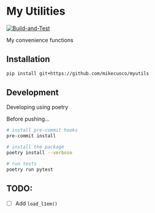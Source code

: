 # My Utilities

[![Build-and-Test](https://github.com/mikecuoco/my-utils/actions/workflows/main.yaml/badge.svg)](https://github.com/mikecuoco/my-utils/actions/workflows/main.yaml)

My convenience functions

## Installation

```bash
pip install git+https://github.com/mikecuoco/myutils
```

## Development

Developing using poetry

Before pushing...

```bash
# install pre-commit hooks
pre-commit install

# install the package
poetry install --verbose

# run tests
poetry run pytest
```


## TODO:

- [ ] Add `load_l1em()`
